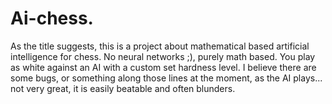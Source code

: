 # Ai-chess.

As the title suggests, this is a project about mathematical based artificial intelligence for chess. No neural networks ;), purely math based. You play as white against an AI with a custom set hardness level.
I believe there are some bugs, or something along those lines at the moment, as the AI plays... not very great, it is easily beatable and often blunders.
